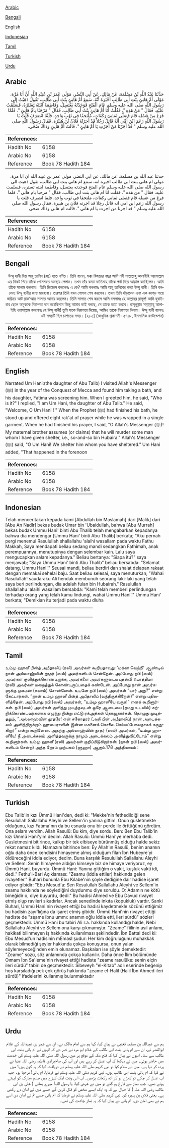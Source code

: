 [Arabic](#arabic)

[Bengali](#bengali)

[English](#english)

[Indonesian](#indonesian)

[Tamil](#tamil)

[Turkish](#turkish)

[Urdu](#urdu)

## Arabic


<div dir="rtl" lang="ar" style={{fontSize:'larger',backgroundColor:'#f8f9fa',padding:20}}>
حَدَّثَنَا عَبْدُ اللَّهِ بْنُ مَسْلَمَةَ، عَنْ مَالِكٍ، عَنْ أَبِي النَّضْرِ، مَوْلَى عُمَرَ بْنِ عُبَيْدِ اللَّهِ أَنَّ أَبَا مُرَّةَ، مَوْلَى أُمِّ هَانِئٍ بِنْتِ أَبِي طَالِبٍ أَخْبَرَهُ أَنَّهُ، سَمِعَ أَمَّ هَانِئٍ بِنْتَ أَبِي طَالِبٍ، تَقُولُ ذَهَبْتُ إِلَى رَسُولِ اللَّهِ صلى الله عليه وسلم عَامَ الْفَتْحِ فَوَجَدْتُهُ يَغْتَسِلُ، وَفَاطِمَةُ ابْنَتُهُ تَسْتُرُهُ، فَسَلَّمْتُ عَلَيْهِ، فَقَالَ ‏"‏ مَنْ هَذِهِ ‏"‏‏.‏ فَقُلْتُ أَنَا أُمُّ هَانِئٍ بِنْتُ أَبِي طَالِبٍ‏.‏ فَقَالَ ‏"‏ مَرْحَبًا بِأُمِّ هَانِئٍ ‏"‏‏.‏ فَلَمَّا فَرَغَ مِنْ غَسْلِهِ قَامَ فَصَلَّى ثَمَانِيَ رَكَعَاتٍ، مُلْتَحِفًا فِي ثَوْبٍ وَاحِدٍ، فَلَمَّا انْصَرَفَ قُلْتُ يَا رَسُولَ اللَّهِ زَعَمَ ابْنُ أُمِّي أَنَّهُ قَاتِلٌ رَجُلاً قَدْ أَجَرْتُهُ فُلاَنُ بْنُ هُبَيْرَةَ‏.‏ فَقَالَ رَسُولُ اللَّهِ صلى الله عليه وسلم ‏"‏ قَدْ أَجَرْنَا مَنْ أَجَرْتِ يَا أُمَّ هَانِئٍ ‏"‏‏.‏ قَالَتْ أُمُّ هَانِئٍ وَذَاكَ ضُحًى‏.‏
</div>
<div style={{backgroundColor:'#f8f9fa',padding:20, marginBottom: 10}}><table> <thead> <tr> <th>References:</th> <th></th> </tr> </thead> <tbody><tr><td>Hadith No</td><td>6158</td></tr><tr><td>Arabic No</td><td>6158</td></tr><tr><td>Reference</td><td>Book 78 Hadith 184</td></tr></tbody></table></div>


<div dir="rtl" lang="ar" style={{fontSize:'larger',backgroundColor:'#f8f9fa',padding:20}}>
حدثنا عبد الله بن مسلمة، عن مالك، عن ابي النضر، مولى عمر بن عبيد الله ان ابا مرة، مولى ام هاني بنت ابي طالب اخبره انه، سمع ام هاني بنت ابي طالب، تقول ذهبت الى رسول الله صلى الله عليه وسلم عام الفتح فوجدته يغتسل، وفاطمة ابنته تستره، فسلمت عليه، فقال " من هذه ". فقلت انا ام هاني بنت ابي طالب. فقال " مرحبا بام هاني ". فلما فرغ من غسله قام فصلى ثماني ركعات، ملتحفا في ثوب واحد، فلما انصرف قلت يا رسول الله زعم ابن امي انه قاتل رجلا قد اجرته فلان بن هبيرة. فقال رسول الله صلى الله عليه وسلم " قد اجرنا من اجرت يا ام هاني ". قالت ام هاني وذاك ضحى
</div>
<div style={{backgroundColor:'#f8f9fa',padding:20, marginBottom: 10}}><table> <thead> <tr> <th>References:</th> <th></th> </tr> </thead> <tbody><tr><td>Hadith No</td><td>6158</td></tr><tr><td>Arabic No</td><td>6158</td></tr><tr><td>Reference</td><td>Book 78 Hadith 184</td></tr></tbody></table></div>

## Bengali


<div dir="rtl" lang="bn" style={{fontSize:'larger',backgroundColor:'#f8f9fa',padding:20}}>
উম্মু হানী বিন্ত আবূ তালিব (রাঃ) হতে বর্ণিত। তিনি বলেন, মক্কা বিজয়ের বছর আমি নবী সাল্লাল্লাহু আলাইহি ওয়াসাল্লাম এর নিকট গিয়ে তাঁকে গোসলরত অবস্থায় পেলাম। তখন তাঁর কন্যা ফাতিমাহ তাঁকে পর্দা দিয়ে আড়াল করছিলেন। আমি তাঁকে সালাম করলাম। তিনি জিজ্ঞেস করলেনঃ এ কে? আমি বললামঃ আমি আবূ তালিবের কন্যা উম্মু হানী। তিনি বললেনঃ উম্মু হানীর জন্য মারহাবা। তারপর তিনি যখন গোসল শেষ করলেন। তখন তিনি দাঁড়ালেন এবং এক কাপড় গায়ে জড়িয়ে আট রাক‘আত সালাত আদায় করলেন। তিনি সালাত শেষ করলে আমি বললামঃ হে আল্লাহর রাসূল! আমি হুবাইরার ছেলে অমুককে নিরাপত্তা দান করেছিলাম কিন্তু আমার ভাই বলছে, সে তাকে হত্যা করবে। রাসূলুল্লাহ সাল্লাল্লাহু আলাইহি ওয়াসাল্লাম বললেনঃ হে উম্মু হানী! তুমি যাকে নিরাপত্তা দিয়েছ, আমিও তাকে নিরাপত্তা দিলাম। উম্মু হানী বলেনঃ এই সময়টি ছিল চাশতের সময়। [২৮০] (আধুনিক প্রকাশনী- ৫৭১৮, ইসলামিক ফাউন্ডেশন)
</div>
<div style={{backgroundColor:'#f8f9fa',padding:20, marginBottom: 10}}><table> <thead> <tr> <th>References:</th> <th></th> </tr> </thead> <tbody><tr><td>Hadith No</td><td>6158</td></tr><tr><td>Arabic No</td><td>6158</td></tr><tr><td>Reference</td><td>Book 78 Hadith 184</td></tr></tbody></table></div>

## English


<div dir="ltr" lang="en" style={{fontSize:'larger',backgroundColor:'#f8f9fa',padding:20}}>
Narrated Um Hani:(the daughter of Abu Talib) I visited Allah's Messenger (ﷺ) in the year of the Conquest of Mecca and found him taking a bath, and his daughter, Fatima was screening him. When I greeted him, he said, "Who is it?" I replied, "I am Um Hani, the daughter of Abu Talib." He said, "Welcome, O Um Hani ! " When the Prophet (ﷺ) had finished his bath, he stood up and offered eight rak'at of prayer while he was wrapped in a single garment. When he had finished his prayer, I said, "O Allah's Messenger (ﷺ)! My maternal brother assumes (or claims) that he will murder some man whom I have given shelter, i.e., so-and-so bin Hubaira." Allah's Messenger (ﷺ) said, "O Um Hani! We shelter him whom you have sheltered." Um Hani added, "That happened in the forenoon
</div>
<div style={{backgroundColor:'#f8f9fa',padding:20, marginBottom: 10}}><table> <thead> <tr> <th>References:</th> <th></th> </tr> </thead> <tbody><tr><td>Hadith No</td><td>6158</td></tr><tr><td>Arabic No</td><td>6158</td></tr><tr><td>Reference</td><td>Book 78 Hadith 184</td></tr></tbody></table></div>

## Indonesian


<div dir="ltr" lang="id" style={{fontSize:'larger',backgroundColor:'#f8f9fa',padding:20}}>
Telah menceritakan kepada kami [Abdullah bin Maslamah] dari [Malik] dari [Abu An Nadlr] bekas budak Umar bin 'Ubaidullah, bahwa [Abu Murrah] bekas budak Ummu Hani' binti Abu Thalib telah mengabarkan kepadanya bahwa dia mendengar [Ummu Hani' binti Abu Thalib] berkata; "Aku pernah pergi menemui Rasulullah shallallahu 'alaihi wasallam pada waktu Fathu Makkah, Saya mendapati beliau sedang mandi sedangkan Fathimah, anak perempuannya, menutupinya dengan selembar kain. Lalu saya mengucapkan salam kepadanya." Beliau bertanya: "Siapa itu?" saya menjawab; "Saya Ummu Hani' binti Abu Thalib" beliau bersabda: "Selamat datang, Ummu Hani'." Seusai mandi, beliau berdiri dan shalat delapan rakaat dengan memakai sehelai baju. Saat beliau selesai, saya menuturkan; "Wahai Rasulullah! saudaraku Ali hendak membunuh seorang laki-laki yang telah saya beri perlindungan, dia adalah fulan bin Hubairah." Rasulullah shallallahu 'alaihi wasallam bersabda: "Kami telah memberi perlindungan terhadap orang yang telah kamu lindungi, wahai Ummu Hani'." Ummu Hani' berkata; "Demikian itu terjadi pada waktu dluha
</div>
<div style={{backgroundColor:'#f8f9fa',padding:20, marginBottom: 10}}><table> <thead> <tr> <th>References:</th> <th></th> </tr> </thead> <tbody><tr><td>Hadith No</td><td>6158</td></tr><tr><td>Arabic No</td><td>6158</td></tr><tr><td>Reference</td><td>Book 78 Hadith 184</td></tr></tbody></table></div>

## Tamil


<div dir="ltr" lang="ta" style={{fontSize:'larger',backgroundColor:'#f8f9fa',padding:20}}>
உம்மு ஹானீ பின்த் அபீதாலிப் (ரலி) அவர்கள் கூறியதாவது: ‘மக்கா வெற்றி’ ஆண்டில் நான் அல்லாஹ்வின் தூதர் (ஸல்) அவர்களிடம் சென்றேன். அப்போது நபி (ஸல்) அவர்கள் குளித்துக்கொண்டிருக்க, அவர்களை அவர்களுடைய புதல்வி ஃபாத்திமா (ரலி) அவர்கள் மறைத்துக் கொண்டிருப்பதைக் கண்டேன். அப்போது நான் அவர்களுக்கு முகமன் (சலாம்) சொன்னேன். உடனே நபி (ஸல்) அவர்கள் “யார் அது?” என்று கேட்டார்கள். “நான் உம்மு ஹானீ பின்த் அபீதாலிப் (வந்திருக்கிறேன்)” என்று பதிலளித்தேன். அப்போது நபி (ஸல்) அவர்கள், “உம்மு ஹானீயே வருக!” எனக் கூறினார்கள். நபி (ஸல்) அவர்கள் குளித்து முடித்தவுடன் ஒரே ஆடையை (தமது உடலில்) சுற்றிக்கொண்டவர்களாக எழுந்து நின்று எட்டு ரக்அத்கள் தொழுதார்கள். தொழுது முடித்ததும், “அல்லாஹ்வின் தூதரே! என் சகோதரர் (அலீ பின் அபீதாலிப்) நான் அடைக்கலம் அளித்திருக்கும் ஹுபைராவின் இன்ன மகனைக் கொலை செய்யப்போவதாகக் கருதுகிறார்” என்று கூறினேன். அதற்கு அல்லாஹ்வின் தூதர் (ஸல்) அவர்கள், “உம்மு ஹானீயே! நீ அடைக்கலம் அளித்தவருக்கு நாமும் அடைக்கலம் அளித்துவிட்டோம்” என்று கூறினார்கள். உம்மு ஹானீ (ரலி) அவர்கள் குறிப்பிடுகிறார்கள்: (நான் நபி (ஸல்) அவர்களிடம் சென்ற) அந்த நேரம் முற்பகல் (ளுஹா) ஆகும்.178 அத்தியாயம் :
</div>
<div style={{backgroundColor:'#f8f9fa',padding:20, marginBottom: 10}}><table> <thead> <tr> <th>References:</th> <th></th> </tr> </thead> <tbody><tr><td>Hadith No</td><td>6158</td></tr><tr><td>Arabic No</td><td>6158</td></tr><tr><td>Reference</td><td>Book 78 Hadith 184</td></tr></tbody></table></div>

## Turkish


<div dir="ltr" lang="tr" style={{fontSize:'larger',backgroundColor:'#f8f9fa',padding:20}}>
Ebu Talib'in kızı Ümmü Hani'den, dedi ki: "Mekke'nin fethedildiği sene Resulullah Sallallahu Aleyhi ve Sellem'in yanına gittim. Onun gusletmekte olduğunu, kızı Fatıma'nın da bu esnada onu bir perde ile örttüğünü gördüm. Ona selam verdim. Allah Rasulü: Bu kim, diye sordu. Ben: Ben Ebu Talib'in kızı Ümmü Hani'yim dedim. Allah Rasulü: Ümmü Hani'ye merhaba dedi. Gusletmesini bitirince, kalkıp bir tek elbiseye bürünmüş olduğu halde sekiz rekat namaz kıldı. Namazını bitirince ben: Ey Allah'ın Rasulü, benim anamın oğlu daha önce kendisini himayeme almış olduğum filan İbn Hubeyre'yi öldüreceğini iddia ediyor, dedim. Buna karşılık Resulullah Sallallahu Aleyhi ve Sellem: Senin himayene aldığın kimseye biz de himaye veriyoruz, ey Ümmü Hani, buyurdu. Ümmü Hani: Yanına gittiğim o vakit, kuşluk vakti idi, dedi." Fethu'l-Bari Açıklaması: "Zeamu (iddia ettiler) hakkında gelen rivayetler." Buhari bununla Ebu Kılabe'nin şöyle dediğine dair hadise işaret ediyor gibidir: "Ebu Mesud'a: Sen Resulullah Sallallahu Aleyhi ve Sellem'in zeamu hakkında ne söylediğini duydunmu diye soruldu. O: Adamın ne kötü bineğidir o, diye buyurdu, dedi." Bu hadisi Ahmed ve Ebu Davud rivayet etmiş olup ravileri sikadırlar. Ancak senedinde inkıta (kopukluk) vardır. Sanki Buhari, Ümmü Hani'nin rivayet ettiği bu hadisi kaydetmekle sözünü ettiğimiz bu hadisin zayıflığına da işaret etmiş gibidir. Ümmü Hani'nin rivayet ettiği hadiste de "zeame ibnu ummı: anamın oğlu iddia etti, ileri sürdü" sözleri geçmektedir. Ümmü Hani bu tabiri Ali r.a. hakkında kullandığı halde, Nebi Sallallahu Aleyhi ve Sellem ona karşı çıkmamıştır. "Zeame" fiilinin asıl anlamı, hakikati bilinmeyen iş hakkında kullanılması şeklindedir. İbn Battal dedi ki: Ebu Mesud'un hadisinin mEmasl şudur: Her kim doğruluğunu muhakkak olarak bilmediği şeyler hakkında çokça konuşursa, onun yalan söylemeyeceğinden emin olunamaz. Başkaları ise şöyle demektedir: "Zeame" sözü, söz anlamında çokça kullanılır. Daha önce İlim bölümünde Oımam İbn Sa'leme'nin rivayet ettiği hadiste "zeame rasulüke: senin elçin ileri sürdü" tabiri de geçmektedir. Sibeveyh "el-Kitab" adlı eserinde beğenip hoş karşıladığı pek çok görüş hakkında "zeame el-Halil (Halil İbn Ahmed ileri sürdü)" ifadelerini kullanmış bulunmaktadır
</div>
<div style={{backgroundColor:'#f8f9fa',padding:20, marginBottom: 10}}><table> <thead> <tr> <th>References:</th> <th></th> </tr> </thead> <tbody><tr><td>Hadith No</td><td>6158</td></tr><tr><td>Arabic No</td><td>6158</td></tr><tr><td>Reference</td><td>Book 78 Hadith 184</td></tr></tbody></table></div>

## Urdu


<div dir="rtl" lang="ur" style={{fontSize:'larger',backgroundColor:'#f8f9fa',padding:20}}>
ہم سے عبداللہ بن مسلمہ قعنبی نے بیان کیا، کہا ہم سے امام مالک نے، ان سے عمر بن عبیداللہ کے غلام ابوالنضر نے، ان سے ام ہانی بنت ابی طالب کے غلام ابو مرہ نے خبر دی کہ انہوں نے ام ہانی بنت ابی طالب سے سنا۔ انہوں نے بیان کیا کہ فتح مکہ کے موقع پر میں رسول اللہ صلی اللہ علیہ وسلم کی خدمت میں حاضر ہوئی۔ میں نے دیکھا کہ آپ غسل کر رہے ہیں اور آپ کی صاحبزادی فاطمہ رضی اللہ عنہا نے پردہ کر دیا ہے۔ میں نے سلام کیا تو نبی کریم صلی اللہ علیہ وسلم نے دریافت کیا کہ یہ کون ہیں؟ میں نے کہا کہ ام ہانی بنت ابی طالب ہوں۔ نبی کریم صلی اللہ علیہ وسلم نے فرمایا، ام ہانی! مرحبا ہو۔ جب آپ غسل کر چکے تو کھڑے ہو کر آٹھ رکعات پڑھیں۔ آپ اس وقت ایک کپڑے میں جسم مبارک کو لپیٹے ہوئے تھے۔ جب نماز سے فارغ ہو گئے تو میں نے عرض کیا: یا رسول اللہ! میرے بھائی ( علی بن ابی طالب رضی اللہ عنہ ) کا خیال ہے کہ وہ ایک ایسے شخص کو قتل کریں گے جسے میں نے امان دے رکھی ہے۔ یعنی فلاں بن ہبیرہ کو۔ نبی کریم صلی اللہ علیہ وسلم نے فرمایا کہ ام ہانی جسے تم نے امان دی اسے ہم نے بھی امان دی۔ ام ہانی نے بیان کیا کہ یہ نماز چاشت کی تھی۔
</div>
<div style={{backgroundColor:'#f8f9fa',padding:20, marginBottom: 10}}><table> <thead> <tr> <th>References:</th> <th></th> </tr> </thead> <tbody><tr><td>Hadith No</td><td>6158</td></tr><tr><td>Arabic No</td><td>6158</td></tr><tr><td>Reference</td><td>Book 78 Hadith 184</td></tr></tbody></table></div>